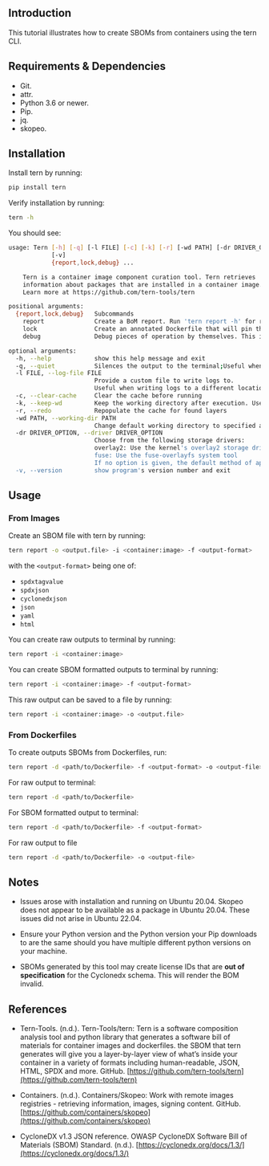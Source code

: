 ## Introduction

This tutorial illustrates how to create SBOMs from containers using the tern CLI.

## Requirements & Dependencies

* Git.
* attr.
* Python 3.6 or newer.
* Pip.
* jq.
* skopeo.

## Installation

Install tern by running:

```bash
pip install tern
```


Verify installation by running:

```bash
tern -h
```

You should see:

```bash
usage: Tern [-h] [-q] [-l FILE] [-c] [-k] [-r] [-wd PATH] [-dr DRIVER_OPTION]
            [-v]
            {report,lock,debug} ...

    Tern is a container image component curation tool. Tern retrieves
    information about packages that are installed in a container image.
    Learn more at https://github.com/tern-tools/tern

positional arguments:
  {report,lock,debug}   Subcommands
    report              Create a BoM report. Run 'tern report -h' for report format options.
    lock                Create an annotated Dockerfile that will pin the information it finds. Use this option to help achieve a more repeatable container image build.
    debug               Debug pieces of operation by themselves. This is useful when debugging scripts entered into the command library or drivers used for mounting the container image layers.

optional arguments:
  -h, --help            show this help message and exit
  -q, --quiet           Silences the output to the terminal;Useful when logging behaviour unnecessary
  -l FILE, --log-file FILE
                        Provide a custom file to write logs to.
                        Useful when writing logs to a different location.
  -c, --clear-cache     Clear the cache before running
  -k, --keep-wd         Keep the working directory after execution. Useful when debugging container images
  -r, --redo            Repopulate the cache for found layers
  -wd PATH, --working-dir PATH
                        Change default working directory to specified absolute path.
  -dr DRIVER_OPTION, --driver DRIVER_OPTION
                        Choose from the following storage drivers: 
                        overlay2: Use the kernel's overlay2 storage driver
                        fuse: Use the fuse-overlayfs system tool
                        If no option is given, the default method of applying container layers in userspace will be used.
  -v, --version         show program's version number and exit
```

## Usage

### From Images

Create an SBOM file with tern by running:

```bash
tern report -o <output.file> -i <container:image> -f <output-format>
```

with the ```<output-format>``` being one of:

* ```spdxtagvalue```
* ```spdxjson```
* ```cyclonedxjson```
* ```json```
* ```yaml```
* ```html```

You can create raw outputs to terminal by running:

```bash
tern report -i <container:image>
```

You can create SBOM formatted outputs to terminal by running:

```bash
tern report -i <container:image> -f <output-format>
```

This raw output can be saved to a file by running:

```bash
tern report -i <container:image> -o <output.file>
```


### From Dockerfiles

To create outputs SBOMs from Dockerfiles, run:

```bash
tern report -d <path/to/Dockerfile> -f <output-format> -o <output-file>
```

For raw output to terminal:

```bash
tern report -d <path/to/Dockerfile>
```

For SBOM formatted output to terminal:

```bash
tern report -d <path/to/Dockerfile> -f <output-format>
```

For raw output to file

```bash
tern report -d <path/to/Dockerfile> -o <output-file>
```

## Notes

* Issues arose with installation and running on Ubuntu 20.04. Skopeo does not appear to be available as a package in Ubuntu 20.04. These issues did not arise in Ubuntu 22.04.

* Ensure your Python version and the Python version your Pip downloads to are the same should you have multiple different python versions on your machine.

* SBOMs generated by this tool may create license IDs that are **out of specification** for the Cyclonedx schema. This will render the BOM invalid. 

## References

* Tern-Tools. (n.d.). Tern-Tools/tern: Tern is a software composition analysis tool and python library that generates a software bill of materials for container images and dockerfiles. the SBOM that tern generates will give you a layer-by-layer view of what’s inside your container in a variety of formats including human-readable, JSON, HTML, SPDX and more. GitHub. [https://github.com/tern-tools/tern](https://github.com/tern-tools/tern)

* Containers. (n.d.). Containers/Skopeo: Work with remote images registries - retrieving information, images, signing content. GitHub. [https://github.com/containers/skopeo](https://github.com/containers/skopeo)

* CycloneDX v1.3 JSON reference. OWASP CycloneDX Software Bill of Materials (SBOM) Standard. (n.d.). [https://cyclonedx.org/docs/1.3/](https://cyclonedx.org/docs/1.3/) 